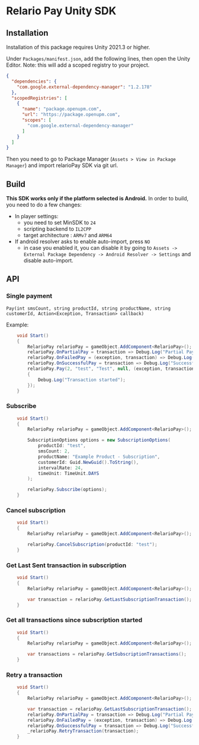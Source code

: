 # Relario Pay Unity SDK

## Installation

Installation of this package requires Unity 2021.3 or higher.

Under `Packages/manifest.json`, add the following lines, then open the Unity Editor. Note: this will add a scoped registry to your project.

```json
{
  "dependencies": {
    "com.google.external-dependency-manager": "1.2.178"
  },
  "scopedRegistries": [
    {
      "name": "package.openupm.com",
      "url": "https://package.openupm.com",
      "scopes": [
        "com.google.external-dependency-manager"
      ]
    }
  ]
}
```

Then you need to go to Package Manager (`Assets > View in Package Manager`) and import relarioPay SDK via git url.


## Build
**This SDK works only if the platform selected is Android.**
In order to build, you need to do a few changes:
- In player settings:
  - you need to set MinSDK to `24`
  - scripting backend to `IL2CPP`
  - target architecture : `ARMv7` and `ARM64`
- If android resolver asks to enable auto-import, press `NO`
  - in case you enabled it, you can disable it by going to `Assets -> External Package Dependency -> Android Resolver -> Settings` and disable auto-import.


## API

### Single payment
`Pay(int smsCount, string productId, string productName, string customerId, Action<Exception, Transaction> callback)` 

Example:     
```csharp
    void Start()
    {
        RelarioPay relarioPay = gameObject.AddComponent<RelarioPay>();
        relarioPay.OnPartialPay = transaction => Debug.Log("Partial Pay");
        relarioPay.OnFailedPay = (exception, transaction) => Debug.Log("Failed Pay");
        relarioPay.OnSuccessfulPay = transaction => Debug.Log("Successful Pay");
        relarioPay.Pay(2, "test", "Test", null, (exception, transaction) =>
        {
            Debug.Log("Transaction started");
        });
    }
```

### Subscribe
```csharp
    void Start()
    {
        RelarioPay relarioPay = gameObject.AddComponent<RelarioPay>();

        SubscriptionOptions options = new SubscriptionOptions(
            productId: "test",
            smsCount: 2,
            productName: "Example Product - Subscription",
            customerId: Guid.NewGuid().ToString(),
            intervalRate: 24,
            timeUnit: TimeUnit.DAYS
        );

        relarioPay.Subscribe(options);
    }
```

### Cancel subscription
```csharp
    void Start()
    {
        RelarioPay relarioPay = gameObject.AddComponent<RelarioPay>();

        relarioPay.CancelSubscription(productId: "test");
    }
```

### Get Last Sent transaction in subscription
```csharp
    void Start()
    {
        RelarioPay relarioPay = gameObject.AddComponent<RelarioPay>();

        var transaction = relarioPay.GetLastSubscriptionTransaction();
    }
```

### Get all transactions since subscription started
```csharp
    void Start()
    {
        RelarioPay relarioPay = gameObject.AddComponent<RelarioPay>();

        var transactions = relarioPay.GetSubscriptionTransactions();
    }
```

### Retry a transaction
```csharp
    void Start()
    {
        RelarioPay relarioPay = gameObject.AddComponent<RelarioPay>();

        var transaction = relarioPay.GetLastSubscriptionTransaction();
        relarioPay.OnPartialPay = transaction => Debug.Log("Partial Pay");
        relarioPay.OnFailedPay = (exception, transaction) => Debug.Log("Failed Pay");
        relarioPay.OnSuccessfulPay = transaction => Debug.Log("Successful Pay");
        _relarioPay.RetryTransaction(transaction);
    }
```

